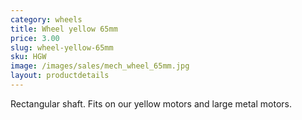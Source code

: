 ```yaml
---
category: wheels
title: Wheel yellow 65mm
price: 3.00
slug: wheel-yellow-65mm
sku: HGW
image: /images/sales/mech_wheel_65mm.jpg
layout: productdetails
---
```

Rectangular shaft. Fits on our yellow motors and large metal motors.
